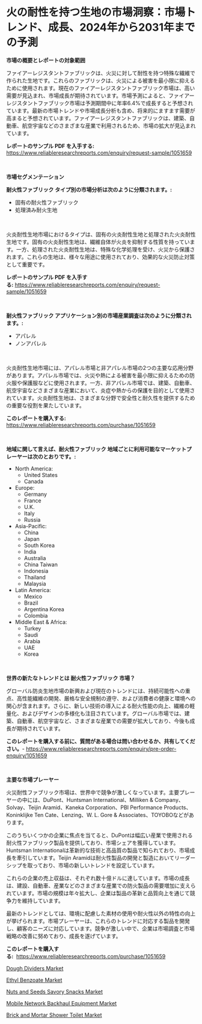 <p><h1>火の耐性を持つ生地の市場洞察：市場トレンド、成長、2024年から2031年までの予測</h1></p><p><strong>市場の概要とレポートの対象範囲</strong></p>
<p><p>ファイアーレジスタントファブリックは、火災に対して耐性を持つ特殊な繊維で作られた生地です。これらのファブリックは、火災による被害を最小限に抑えるために使用されます。現在のファイアーレジスタントファブリック市場は、高い需要が見込まれ、市場成長が期待されています。市場予測によると、ファイアーレジスタントファブリック市場は予測期間中に年率6.4%で成長すると予想されています。最新の市場トレンドや市場成長分析も含め、将来的にますます需要が高まると予想されています。ファイアーレジスタントファブリックは、建築、自動車、航空宇宙などのさまざまな産業で利用されるため、市場の拡大が見込まれています。</p></p>
<p><strong>レポートのサンプル PDF を入手する:</strong> <a href="https://www.reliableresearchreports.com/enquiry/request-sample/1051659">https://www.reliableresearchreports.com/enquiry/request-sample/1051659</a></p>
<p>&nbsp;</p>
<p><strong>市場セグメンテーション</strong></p>
<p><strong>耐火性ファブリック タイプ別の市場分析は次のように分類されます。:</strong></p>
<p><ul><li>固有の耐火性ファブリック</li><li>処理済み耐火生地</li></ul></p>
<p>&nbsp;</p>
<p><p>火炎耐性生地市場におけるタイプは、固有の火炎耐性生地と処理された火炎耐性生地です。固有の火炎耐性生地は、繊維自体が火炎を抑制する性質を持っています。一方、処理された火炎耐性生地は、特殊な化学処理を受け、火災から保護されます。これらの生地は、様々な用途に使用されており、効果的な火災防止対策として重要です。</p></p>
<p><strong>レポートのサンプル PDF を入手する:</strong>&nbsp;<a href="https://www.reliableresearchreports.com/enquiry/request-sample/1051659">https://www.reliableresearchreports.com/enquiry/request-sample/1051659</a></p>
<p>&nbsp;</p>
<p><strong> 耐火性ファブリック アプリケーション別の市場産業調査は次のように分類されます。:</strong></p>
<p><ul><li>アパレル</li><li>ノンアパレル</li></ul></p>
<p>&nbsp;</p>
<p><p>火炎耐性生地市場には、アパレル市場と非アパレル市場の2つの主要な応用分野があります。アパレル市場では、火災や熱による被害を最小限に抑えるための防火服や保護服などに使用されます。一方、非アパレル市場では、建築、自動車、航空宇宙などさまざまな産業において、炎症や熱からの保護を目的として使用されています。火炎耐性生地は、さまざまな分野で安全性と耐久性を提供するための重要な役割を果たしています。</p></p>
<p><strong>このレポートを購入する:</strong>&nbsp; <a href="https://www.reliableresearchreports.com/purchase/1051659">https://www.reliableresearchreports.com/purchase/1051659</a></p>
<p>&nbsp;</p>
<p><strong>地域に関して言えば、耐火性ファブリック 地域ごとに利用可能なマーケットプレーヤーは次のとおりです。:</strong></p>
<p><ul>
    <li>
        North America:
        <ul>
            <li>United States</li>
            <li>Canada</li>
        </ul>
    </li>
    <li>
        Europe:
        <ul>
            <li>Germany</li>
            <li>France</li>
            <li>U.K.</li>
            <li>Italy</li>
            <li>Russia</li>
        </ul>
    </li>
    <li>
        Asia-Pacific:
        <ul>
            <li>China</li>
            <li>Japan</li>
            <li>South Korea</li>
            <li>India</li>
            <li>Australia</li>
            <li>China Taiwan</li>
            <li>Indonesia</li>
            <li>Thailand</li>
            <li>Malaysia</li>
        </ul>
    </li>
    <li>
        Latin America:
        <ul>
            <li>Mexico</li>
            <li>Brazil</li>
            <li>Argentina Korea</li>
            <li>Colombia</li>
        </ul>
    </li>
    <li>
        Middle East & Africa:
        <ul>
            <li>Turkey</li>
            <li>Saudi</li>
            <li>Arabia</li>
            <li>UAE</li>
            <li>Korea</li>
        </ul>
    </li>
    </ul></p>
<p>&nbsp;</p>
<p><strong>世界の新たなトレンドとは 耐火性ファブリック 市場？</strong></p>
<p><p>グローバル防炎生地市場の新興および現在のトレンドには、持続可能性への重点、高性能繊維の開発、厳格な安全規制の遵守、および消費者の健康と環境への関心が含まれます。さらに、新しい技術の導入による耐火性能の向上、繊維の軽量化、およびデザインの多様化も注目されています。グローバル市場では、建築、自動車、航空宇宙など、さまざまな産業での需要が拡大しており、今後も成長が期待されています。</p></p>
<p><strong>このレポートを購入する前に、質問がある場合は問い合わせるか、共有してください。</strong>- <a href="https://www.reliableresearchreports.com/enquiry/pre-order-enquiry/1051659">https://www.reliableresearchreports.com/enquiry/pre-order-enquiry/1051659</a></p>
<p>&nbsp;</p>
<p><strong>主要な市場プレーヤー</strong></p>
<p><p>火災耐性ファブリック市場は、世界中で競争が激しくなっています。主要プレーヤーの中には、DuPont、Huntsman International、Milliken & Company、Solvay、Teijin Aramid、Kaneka Corporation、PBI Performance Products、Koninklijke Ten Cate、Lenzing、W. L. Gore & Associates、TOYOBOなどがあります。</p><p>このうちいくつかの企業に焦点を当てると、DuPontは幅広い産業で使用される耐火性ファブリック製品を提供しており、市場シェアを獲得しています。Huntsman Internationalは革新的な技術と高品質の製品で知られており、市場成長を牽引しています。Teijin Aramidは耐火性製品の開発と製造においてリーダーシップを取っており、市場の新しいトレンドを設定しています。</p><p>これらの企業の売上収益は、それぞれ数十億ドルに達しています。市場の成長は、建設、自動車、産業などのさまざまな産業での防火製品の需要増加に支えられています。市場の規模は年々拡大し、企業は製品の革新と品質向上を通じて競争力を維持しています。</p><p>最新のトレンドとしては、環境に配慮した素材の使用や耐火性以外の特性の向上が挙げられます。市場プレーヤーは、これらのトレンドに対応する製品を開発し、顧客のニーズに対応しています。競争が激しい中で、企業は市場調査と市場戦略の改善に努めており、成長を遂げています。</p></p>
<p><strong>このレポートを購入する:</strong>&nbsp;&nbsp;<a href="https://www.reliableresearchreports.com/purchase/1051659">https://www.reliableresearchreports.com/purchase/1051659</a></p>
<p><p><a href="https://meowing-lemming-dd3.notion.site/Dough-Dividers-Market-Research-Report-Reveals-The-Latest-Trends-And-Opportunities-of-this-Market-for-f43a5844f93249d4ad0d2ca4768d8c3d">Dough Dividers Market</a></p><p><a href="https://cute-banjo-8ca.notion.site/Ethyl-Benzoate-Market-Size-Focuses-on-Market-Dynamics-In-Depth-Analysis-and-Future-Projections-of-i-63ae9ba619bf4a30adf99bdd3468e6cd">Ethyl Benzoate Market</a></p><p><a href="https://github.com/pjcfca/Market-Research-Report-List-1/blob/main/nuts-and-seeds-savory-snacks-market.md">Nuts and Seeds Savory Snacks Market</a></p><p><a href="https://github.com/johnbach50/Market-Research-Report-List-2/blob/main/mobile-network-backhaul-equipment-market.md">Mobile Network Backhaul Equipment Market</a></p><p><a href="https://view.publitas.com/reportprime-1/brick-and-mortar-shower-toilet-market-offers-provide-insightful-data-for-the-time-period-from-2024-to-2031-and-also-provide-analysis-based-on-application-type-and-region/">Brick and Mortar Shower Toilet Market</a></p></p>